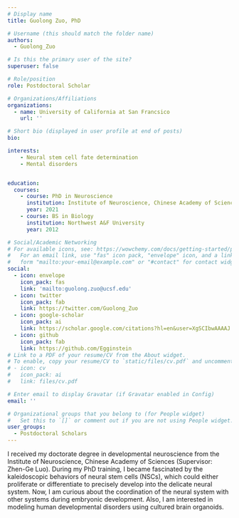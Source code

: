 ```yaml
---
# Display name
title: Guolong Zuo, PhD

# Username (this should match the folder name)
authors:
  - Guolong_Zuo

# Is this the primary user of the site?
superuser: false

# Role/position
role: Postdoctoral Scholar

# Organizations/Affiliations
organizations:
  - name: University of California at San Francsico
    url: ''

# Short bio (displayed in user profile at end of posts)
bio: 

interests:
    - Neural stem cell fate determination
    - Mental disorders


education:
  courses:
    - course: PhD in Neuroscience
      institution: Institute of Neuroscience, Chinese Academy of Sciences
      year: 2021
    - course: BS in Biology
      institution: Northwest A&F University
      year: 2012

# Social/Academic Networking
# For available icons, see: https://wowchemy.com/docs/getting-started/page-builder/#icons
#   For an email link, use "fas" icon pack, "envelope" icon, and a link in the
#   form "mailto:your-email@example.com" or "#contact" for contact widget.
social:
  - icon: envelope
    icon_pack: fas
    link: 'mailto:guolong.zuo@ucsf.edu'
  - icon: twitter
    icon_pack: fab
    link: https://twitter.com/Guolong_Zuo
  - icon: google-scholar
    icon_pack: ai
    link: https://scholar.google.com/citations?hl=en&user=XgSCIbwAAAAJ
  - icon: github
    icon_pack: fab
    link: https://github.com/Egginstein
# Link to a PDF of your resume/CV from the About widget.
# To enable, copy your resume/CV to `static/files/cv.pdf` and uncomment the lines below.
# - icon: cv
#   icon_pack: ai
#   link: files/cv.pdf

# Enter email to display Gravatar (if Gravatar enabled in Config)
email: ''

# Organizational groups that you belong to (for People widget)
#   Set this to `[]` or comment out if you are not using People widget.
user_groups:
  - Postdoctoral Scholars
---
```


I received my doctorate degree in developmental neuroscience from the Institute of Neuroscience, Chinese Academy of Sciences (Supervisor: Zhen-Ge Luo). During my PhD training, I became fascinated by the kaleidoscopic behaviors of neural stem cells (NSCs), which could either proliferate or differentiate to precisely develop into the delicate neural system. Now, I am curious about the coordination of the neural system with other systems during embryonic development. Also, I am interested in modeling human developmental disorders using cultured brain organoids.
